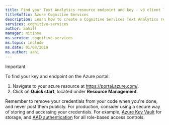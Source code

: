 ```yaml
---
title: Find your Text Analytics resource endpoint and key - v3 client library
titleSuffix: Azure Cognitive Services
description: Learn how to create a Cognitive Services Text Analytics resource.
services: cognitive-services
author: aahill
manager: nitinme
ms.service: cognitive-services
ms.topic: include 
ms.date: 01/08/2019
ms.author: aahi
---
```


> [!IMPORTANT]
> To find your key and endpoint on the Azure portal:
> 1. Navigate to your azure resource at https://portal.azure.com/.
> 2. Click on **Quick start**, located under **Resource Management**.
>
> Remember to remove your credentials from your code when you're done, and never post them publicly. For production, consider using a secure way of storing and accessing your credentials. For example, [Azure Key Vault](https://docs.microsoft.com/azure/key-vault/key-vault-overview) for storage, and [AAD authentication](../../../../authentication.md#authenticate-with-azure-active-directory) for all role-based access controls.
